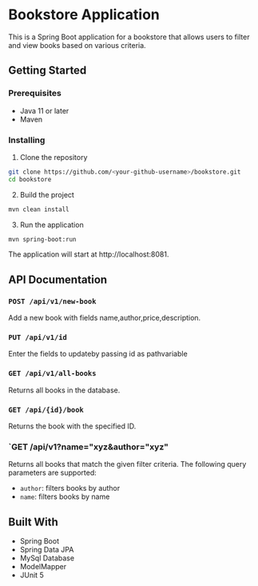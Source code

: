 # Bookstore Application

This is a Spring Boot application for a bookstore that allows users to filter and view books based on various criteria.

## Getting Started

### Prerequisites

- Java 11 or later
- Maven

### Installing

1. Clone the repository

```sh
git clone https://github.com/<your-github-username>/bookstore.git
cd bookstore
```

2. Build the project

```sh
mvn clean install
```

3. Run the application

```sh
mvn spring-boot:run
```

The application will start at http://localhost:8081.

## API Documentation

### `POST /api/v1/new-book`

Add a new book with fields name,author,price,description.

### `PUT /api/v1/id`

Enter the fields to updateby passing id as pathvariable

### `GET /api/v1/all-books`

Returns all books in the database.

### `GET /api/{id}/book`

Returns the book with the specified ID.

### `GET /api/v1?name="xyz&author="xyz"

Returns all books that match the given filter criteria. The following query parameters are supported:

- `author`: filters books by author
- `name`: filters books by name

## Built With

- Spring Boot
- Spring Data JPA
- MySql Database
- ModelMapper
- JUnit 5

